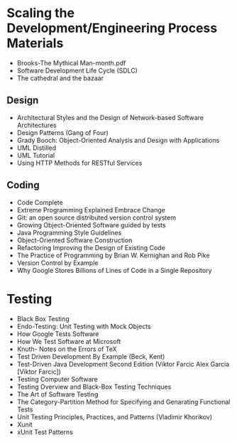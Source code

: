 # Scaling the Development/Engineering Process Materials

- Brooks-The Mythical Man-month.pdf
- Software Development Life Cycle (SDLC)
- The cathedral and the bazaar

## Design

- Architectural Styles and the Design of Network-based Software Architectures
- Design Patterns (Gang of Four)
- Grady Booch: Object-Oriented Analysis and Design with Applications
- UML Distilled
- UML Tutorial
- Using HTTP Methods for RESTful Services

## Coding

- Code Complete
- Extreme Programming Explained Embrace Change
- Git: an open source distributed version control system
- Growing Object-Oriented Software guided by tests
- Java Programming Style Guidelines
- Object-Oriented Software Construction
- Refactoring Improving the Design of Existing Code
- The Practice of Programming by Brian W. Kernighan and Rob Pike
- Version Control by Example
- Why Google Stores Billions of Lines of Code in a Single Repository

# Testing

- Black Box Testing
- Endo-Testing: Unit Testing with Mock Objects
- How Google Tests Software
- How We Test Software at Microsoft
- Knuth- Notes on the Errors of TeX
- Test Driven Development By Example (Beck, Kent)
- Test-Driven Java Development Second Edition (Viktor Farcic Alex Garcia [Viktor Farcic])
- Testing Computer Software
- Testing Overview and Black-Box Testing Techniques
- The Art of Software Testing
- The Category-Partition Method for Specifying and Genarating Functional Tests
- Unit Testing Principles, Practices, and Patterns (Vladimir Khorikov)
- Xunit
- xUnit Test Patterns
